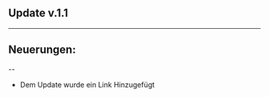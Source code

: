 Update v.1.1
------------
------------
Neuerungen:
-----------
--
- Dem Update wurde ein Link Hinzugefügt

